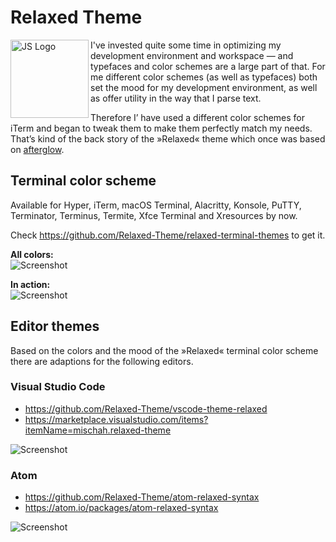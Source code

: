 # Relaxed Theme 

<img src="https://mischah.gallerycdn.vsassets.io/extensions/mischah/relaxed-theme/1.0.5/1551904106397/Microsoft.VisualStudio.Services.Icons.Default" width="125" align="left" alt="JS Logo"> I've invested quite some time in optimizing my development environment and workspace — and typefaces and color schemes are a large part of that. For me different color schemes (as well as typefaces) both set the mood for my development environment, as well as offer utility in the way that I parse text.

Therefore I’ have used a different color schemes for iTerm and began to tweak them to make them perfectly match my needs. That’s kind of the back story of the »Relaxed« theme which once was based on [afterglow](https://github.com/YabataDesign/afterglow-itermcolors).

## Terminal color scheme

Available for Hyper, iTerm, macOS Terminal, Alacritty, Konsole, PuTTY, Terminator, Terminus, Termite, Xfce Terminal and Xresources by now.

Check <https://github.com/Relaxed-Theme/relaxed-terminal-themes> to get it.

**All colors:**  
![Screenshot](https://thepracticaldev.s3.amazonaws.com/i/59slv71jdnn69zeds2te.png)

**In action:**  
![Screenshot](https://thepracticaldev.s3.amazonaws.com/i/44fe9m81tvthwzcry1ot.png)

## Editor themes

Based on the colors and the mood of the »Relaxed« terminal color scheme there are adaptions for the following editors.

###  Visual Studio Code


* https://github.com/Relaxed-Theme/vscode-theme-relaxed
* https://marketplace.visualstudio.com/items?itemName=mischah.relaxed-theme

![Screenshot](https://thepracticaldev.s3.amazonaws.com/i/vfb6wj6ghao242op1zm9.png)

### Atom

* https://github.com/Relaxed-Theme/atom-relaxed-syntax
* https://atom.io/packages/atom-relaxed-syntax

![Screenshot](https://thepracticaldev.s3.amazonaws.com/i/m55g7l9etmgrx0rpo05i.png)
